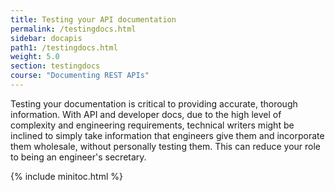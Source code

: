 ```yaml
---
title: Testing your API documentation
permalink: /testingdocs.html
sidebar: docapis
path1: /testingdocs.html
weight: 5.0
section: testingdocs
course: "Documenting REST APIs"
---
```


Testing your documentation is critical to providing accurate, thorough information. With API and developer docs, due to the high level of complexity and engineering requirements, technical writers might be inclined to simply take information that engineers give them and incorporate them wholesale, without personally testing them. This can reduce your role to being an engineer's secretary.


{% include minitoc.html %}
